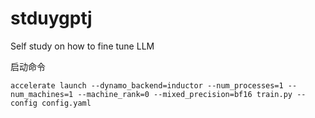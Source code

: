 # stduygptj
Self study on how to fine tune LLM

启动命令

`accelerate launch --dynamo_backend=inductor --num_processes=1 --num_machines=1 --machine_rank=0 --mixed_precision=bf16 train.py --config config.yaml`
